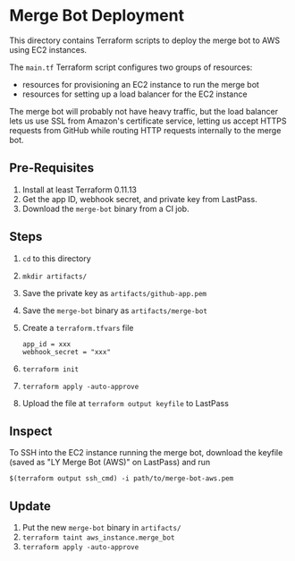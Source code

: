 # Merge Bot Deployment

This directory contains Terraform scripts to deploy the merge bot to AWS using
EC2 instances.

The `main.tf` Terraform script configures two groups of resources:

* resources for provisioning an EC2 instance to run the merge bot
* resources for setting up a load balancer for the EC2 instance

The merge bot will probably not have heavy traffic, but the load balancer
lets us use SSL from Amazon's certificate service, letting us accept HTTPS
requests from GitHub while routing HTTP requests internally to the merge bot.

## Pre-Requisites

1. Install at least Terraform 0.11.13
1. Get the app ID, webhook secret, and private key from LastPass.
1. Download the `merge-bot` binary from a CI job.

## Steps

1. `cd` to this directory
1. `mkdir artifacts/`
1. Save the private key as `artifacts/github-app.pem`
1. Save the `merge-bot` binary as `artifacts/merge-bot`
1. Create a `terraform.tfvars` file

    ```
    app_id = xxx
    webhook_secret = "xxx"
    ```

1. `terraform init`
1. `terraform apply -auto-approve`
1. Upload the file at `terraform output keyfile` to LastPass

## Inspect

To SSH into the EC2 instance running the merge bot, download the keyfile
(saved as "LY Merge Bot (AWS)" on LastPass) and run

```
$(terraform output ssh_cmd) -i path/to/merge-bot-aws.pem
```

## Update

1. Put the new `merge-bot` binary in `artifacts/`
1. `terraform taint aws_instance.merge_bot`
1. `terraform apply -auto-approve`
